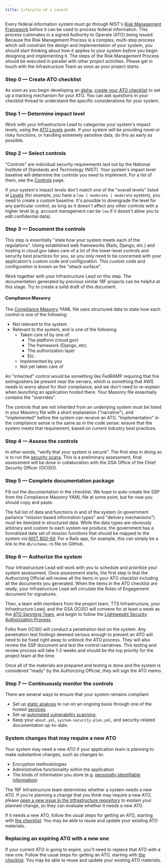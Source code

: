 ```yaml
---
title: Lifecycle of a Launch
---
```


Every federal information system must go through NIST's [Risk Management Framework](background/) before it can be used to process federal information. This process culminates in a signed Authority to Operate (ATO) being issued. Because the Risk Management Process is a complex, multi-step process which will constrain the design and implementation of your system, you should start thinking about how it applies to your system _before_ you begin designing and implementing it. The steps of the Risk Management Process should be executed in parallel with other project activities. Please get in touch with the Infrastructure Team as soon as your project starts.

### Step 0 — Create ATO checklist

As soon as you begin developing an [alpha](https://18f.gsa.gov/dashboard/stages/#alpha), [create your ATO checklist](checklist/) to set up a tracking mechanism for your ATO. You can ask questions in your checklist thread to understand the specific considerations for your system.

### Step 1 — Determine impact level

Work with your Infrastructure Lead to categorize your system's impact levels, using the [ATO Levels](levels/) guide. If your system will be providing novel or risky functions, or handling extremely sensitive data, do this as early as possible.

### Step 2 — Select controls

"Controls" are individual security requirements laid out by the National Institute of Standards and Technology (NIST).
Your system's impact level baseline will determine the controls you need to implement. For a list of them, see the [Controls](controls/) page.

If your system's impact levels don't match one of the "overall levels" listed at [Levels](levels/) (for example, you have a `low | moderate | moderate` system), you need to create a custom baseline. It's possible to downgrade the level for any particular control, as long as it doesn't affect any other controls with a higher level (e.g. account management can be `low` if it doesn't allow you to edit confidential data).

### Step 3 — Document the controls

This step is essentially "state how your system meets each of the regulations". Using established web frameworks (Rails, Django, etc.) and hosting in cloud.gov takes care of a lot of the lower-level controls and security best practices for you, so you only need to be concerned with your application's custom code and configuration. This custom code and configuration is known as the "attack surface".

Work together with your Infrastructure Lead on this step. The documentation generated by previous similar 18F projects can be helpful at this stage. Try to create a solid draft of this document.

#### Compliance Masonry

The [Compliance Masonry](https://github.com/opencontrol/compliance-masonry) YAML file uses structured data to state how each control is one of the following:

* Not relevant to the system
* Relevant to the system, and is one of the following:
    * Taken care of by one of:
        * The platform (cloud.gov)
        * The framework (Django, etc)
        * The authorization layer
        * Etc.
    * Implemented by you
    * Not yet taken care of

An "inherited" control would be something like FedRAMP requiring that fire extinguishers be present near the servers, which is something that AWS needs to worry about for _their_ compliance, and we don't need to re-explain when launching an application hosted there. Your Masonry file essentially contains the "overrides".

The controls that are _not_ inherited from an underlying system must be listed in your Masonry file with a short explanation ("narrative"), and "implemented" before the system can receive an ATO. "Implementation" in the compliance sense is the same as in the code sense: ensure that the system meets that requirement, based on current industry best practices.

### Step 4 — Assess the controls

In other words, "verify that your system is secure". The first step in doing so is to run the [security scans](../security/scanning/). This is a preliminary assessment, final assessment will be done in collaboration with the GSA Office of the Chief Security Officer (OCISO).

### Step 5 — Complete documentation package

Fill out the documentation in the checklist. We hope to auto-create the SSP from the Compliance Masonry YAML file at some point, but for now you should copy and paste.

The full list of data and functions in and of the system (in government parlance "mission based information types" and "delivery mechanisms") must be itemized in structured data. While the data types are obviously arbitrary and custom to each system we produce, the government has a formalized data set of mission functions that should be mapped to the system via [NIST 800-60](http://csrc.nist.gov/groups/SMA/fisma/categorization.html). For a Rails app, for example, this can simply be a link to the `db/schema.rb` file on GitHub.

### Step 6 — Authorize the system

Your Infrastructure Lead will work with you to schedule and prioritize your system assessment. Once assessment starts, the first step is that the Authorizing Official will review all the items in your ATO checklist including all the documents you generated. When the items in the ATO checklist are ready, your Infrastructure Lead will circulate the Rules of Engagement document for signatures.

Then, a team with members from the project team, TTS Infrastructure, your Infrastructure Lead, and the GSA OCISO will convene for at least a week as the [ATO Sprinting Team](https://docs.google.com/document/d/1bGOV_pp_BlAzZsoa2D5pnsinx3R2gVnaBdFvHkwv0ig/edit), and begin to follow the [Lightweight Security Authorization Process](https://insite.gsa.gov/portal/content/627230).

Folks from OCISO will conduct a penetration test on the system. Any penetration test findings deemed serious enough to prevent an ATO will need to be fixed right away to unblock the ATO process. They will also review the SSP document and test the control narratives. This testing and review process will take 1-2 weeks and should be the top priority for the project team at the time.

Once all of the materials are prepared and testing is done and the system is considered "ready" by the Authorizing Official, they will sign the ATO memo.

### Step 7 — Continuously monitor the controls

There are several ways to ensure that your system remains compliant:

* Set up [static analysis](../security/static-analysis/) to run on an ongoing basis through one of the hosted [services](../security/static-analysis/#services).
* Set up [automated vulnerability scanning](../security/dynamic-scanning/#automated-scanning).
* Keep your `about.yml`, `system-security-plan.yml`, and security-related documentation up-to-date.

### System changes that may require a new ATO

Your system may need a new ATO if your application team is planning to make substantive changes, such as changes to:

* Encryption methodologies
* Administrative functionality within the application
* The kinds of information you store (e.g. [personally identifiable information](../security/pii/))

The 18F Infrastructure team determines whether a system needs a new ATO. If you're planning a change that you think may require a new ATO, please [open a new issue in the Infrastructure repository](https://github.com/18F/Infrastructure/issues/new?title=ATO+re-authorization+for+%3Cproject%3E?) to explain your planned change, so they can evaluate whether it needs a new ATO.

If it needs a new ATO, follow the usual steps for getting an ATO, starting with [the checklist](checklist/). You may be able to reuse and update your existing ATO materials.

### Replacing an expiring ATO with a new one

If your current ATO is going to expire, you'll need to replace that ATO with a new one. Follow the usual steps for getting an ATO, starting with [the checklist](checklist/). You may be able to reuse and update your existing ATO materials.
